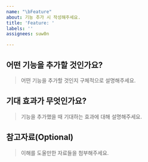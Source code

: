 ```yaml
---
name: "\bFeature"
about: 기능 추가 시 작성해주세요.
title: 'Feature: '
labels: ''
assignees: suw0n

---
```


## 어떤 기능을 추가할 것인가요?
> 어떤 기능을 추가할 것인지 구체적으로 설명해주세요.

## 기대 효과가 무엇인가요?
> 기능을 추가했을 때 기대하는 효과에 대해 설명해주세요.

## 참고자료(Optional)
> 이해를 도울만한 자료들을 첨부해주세요.
